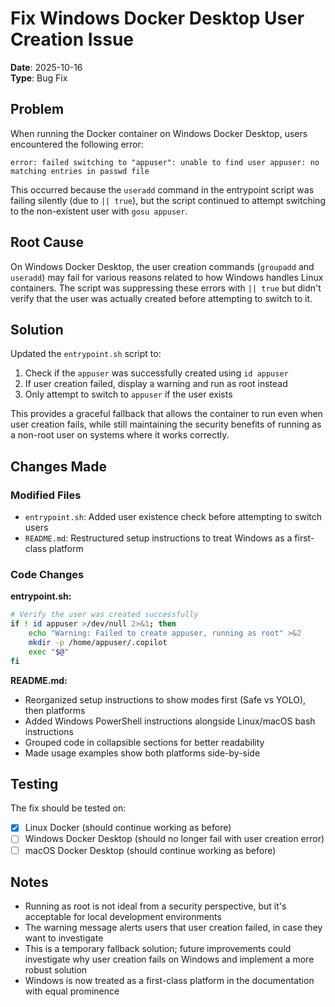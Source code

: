 # Fix Windows Docker Desktop User Creation Issue

**Date**: 2025-10-16  
**Type**: Bug Fix

## Problem

When running the Docker container on Windows Docker Desktop, users encountered the following error:

```
error: failed switching to "appuser": unable to find user appuser: no matching entries in passwd file
```

This occurred because the `useradd` command in the entrypoint script was failing silently (due to `|| true`), but the script continued to attempt switching to the non-existent user with `gosu appuser`.

## Root Cause

On Windows Docker Desktop, the user creation commands (`groupadd` and `useradd`) may fail for various reasons related to how Windows handles Linux containers. The script was suppressing these errors with `|| true` but didn't verify that the user was actually created before attempting to switch to it.

## Solution

Updated the `entrypoint.sh` script to:

1. Check if the `appuser` was successfully created using `id appuser`
2. If user creation failed, display a warning and run as root instead
3. Only attempt to switch to `appuser` if the user exists

This provides a graceful fallback that allows the container to run even when user creation fails, while still maintaining the security benefits of running as a non-root user on systems where it works correctly.

## Changes Made

### Modified Files

- `entrypoint.sh`: Added user existence check before attempting to switch users
- `README.md`: Restructured setup instructions to treat Windows as a first-class platform

### Code Changes

**entrypoint.sh:**
```bash
# Verify the user was created successfully
if ! id appuser >/dev/null 2>&1; then
    echo "Warning: Failed to create appuser, running as root" >&2
    mkdir -p /home/appuser/.copilot
    exec "$@"
fi
```

**README.md:**
- Reorganized setup instructions to show modes first (Safe vs YOLO), then platforms
- Added Windows PowerShell instructions alongside Linux/macOS bash instructions
- Grouped code in collapsible sections for better readability
- Made usage examples show both platforms side-by-side

## Testing

The fix should be tested on:

- [x] Linux Docker (should continue working as before)
- [ ] Windows Docker Desktop (should no longer fail with user creation error)
- [ ] macOS Docker Desktop (should continue working as before)

## Notes

- Running as root is not ideal from a security perspective, but it's acceptable for local development environments
- The warning message alerts users that user creation failed, in case they want to investigate
- This is a temporary fallback solution; future improvements could investigate why user creation fails on Windows and implement a more robust solution
- Windows is now treated as a first-class platform in the documentation with equal prominence

